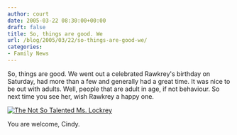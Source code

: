 ```yaml
---
author: court
date: 2005-03-22 08:30:00+00:00
draft: false
title: So, things are good. We
url: /blog/2005/03/22/so-things-are-good-we/
categories:
- Family News
---
```


So, things are good. We went out a celebrated Rawkrey's birthday on Saturday, had more than a few and generally had a great time. It was nice to be out with adults. Well, people that are adult in age, if not behaviour. So next time you see her, wish Rawkrey a happy one.




[![The Not So Talented Ms. Lockrey](http://photos2.flickr.com/1821275_807d8c2554.jpg)
](http://www.flickr.com/photos/_court/1821275/)




You are welcome, Cindy.





